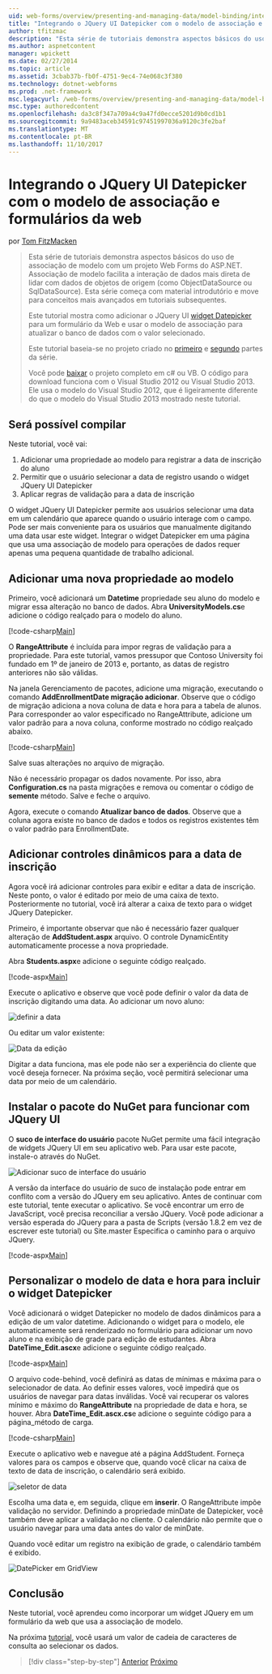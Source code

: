 ```yaml
---
uid: web-forms/overview/presenting-and-managing-data/model-binding/integrating-jquery-ui
title: "Integrando o JQuery UI Datepicker com o modelo de associação e formulários da web | Microsoft Docs"
author: tfitzmac
description: "Esta série de tutoriais demonstra aspectos básicos do uso de associação de modelo com um projeto Web Forms do ASP.NET. Associação de modelo torna a interação de dados mais estreita-..."
ms.author: aspnetcontent
manager: wpickett
ms.date: 02/27/2014
ms.topic: article
ms.assetid: 3cbab37b-fb0f-4751-9ec4-74e068c3f380
ms.technology: dotnet-webforms
ms.prod: .net-framework
msc.legacyurl: /web-forms/overview/presenting-and-managing-data/model-binding/integrating-jquery-ui
msc.type: authoredcontent
ms.openlocfilehash: da3c8f347a709a4c9a47fd0ecce5201d9b0cd1b1
ms.sourcegitcommit: 9a9483aceb34591c97451997036a9120c3fe2baf
ms.translationtype: MT
ms.contentlocale: pt-BR
ms.lasthandoff: 11/10/2017
---
```

<a name="integrating-jquery-ui-datepicker-with-model-binding-and-web-forms"></a>Integrando o JQuery UI Datepicker com o modelo de associação e formulários da web
====================
por [Tom FitzMacken](https://github.com/tfitzmac)

> Esta série de tutoriais demonstra aspectos básicos do uso de associação de modelo com um projeto Web Forms do ASP.NET. Associação de modelo facilita a interação de dados mais direta de lidar com dados de objetos de origem (como ObjectDataSource ou SqlDataSource). Esta série começa com material introdutório e move para conceitos mais avançados em tutoriais subsequentes.
> 
> Este tutorial mostra como adicionar o JQuery UI [widget Datepicker](http://jqueryui.com/datepicker/) para um formulário da Web e usar o modelo de associação para atualizar o banco de dados com o valor selecionado.
> 
> Este tutorial baseia-se no projeto criado no [primeiro](retrieving-data.md) e [segundo](updating-deleting-and-creating-data.md) partes da série.
> 
> Você pode [baixar](https://go.microsoft.com/fwlink/?LinkId=286116) o projeto completo em c# ou VB. O código para download funciona com o Visual Studio 2012 ou Visual Studio 2013. Ele usa o modelo do Visual Studio 2012, que é ligeiramente diferente do que o modelo do Visual Studio 2013 mostrado neste tutorial.


## <a name="what-youll-build"></a>Será possível compilar

Neste tutorial, você vai:

1. Adicionar uma propriedade ao modelo para registrar a data de inscrição do aluno
2. Permitir que o usuário selecionar a data de registro usando o widget JQuery UI Datepicker
3. Aplicar regras de validação para a data de inscrição

O widget JQuery UI Datepicker permite aos usuários selecionar uma data em um calendário que aparece quando o usuário interage com o campo. Pode ser mais conveniente para os usuários que manualmente digitando uma data usar este widget. Integrar o widget Datepicker em uma página que usa uma associação de modelo para operações de dados requer apenas uma pequena quantidade de trabalho adicional.

## <a name="add-a-new-property-to-the-model"></a>Adicionar uma nova propriedade ao modelo

Primeiro, você adicionará um **Datetime** propriedade seu aluno do modelo e migrar essa alteração no banco de dados. Abra **UniversityModels.cs**e adicione o código realçado para o modelo do aluno.

[!code-csharp[Main](integrating-jquery-ui/samples/sample1.cs?highlight=16-18)]

O **RangeAttribute** é incluída para impor regras de validação para a propriedade. Para este tutorial, vamos pressupor que Contoso University foi fundado em 1º de janeiro de 2013 e, portanto, as datas de registro anteriores não são válidas.

Na janela Gerenciamento de pacotes, adicione uma migração, executando o comando **AddEnrollmentDate migração adicionar**. Observe que o código de migração adiciona a nova coluna de data e hora para a tabela de alunos. Para corresponder ao valor especificado no RangeAttribute, adicione um valor padrão para a nova coluna, conforme mostrado no código realçado abaixo.

[!code-csharp[Main](integrating-jquery-ui/samples/sample2.cs?highlight=11)]

Salve suas alterações no arquivo de migração.

Não é necessário propagar os dados novamente. Por isso, abra **Configuration.cs** na pasta migrações e remova ou comentar o código de **semente** método. Salve e feche o arquivo.

Agora, execute o comando **Atualizar banco de dados**. Observe que a coluna agora existe no banco de dados e todos os registros existentes têm o valor padrão para EnrollmentDate.

## <a name="add-dynamic-controls-for-enrollment-date"></a>Adicionar controles dinâmicos para a data de inscrição

Agora você irá adicionar controles para exibir e editar a data de inscrição. Neste ponto, o valor é editado por meio de uma caixa de texto. Posteriormente no tutorial, você irá alterar a caixa de texto para o widget JQuery Datepicker.

Primeiro, é importante observar que não é necessário fazer qualquer alteração de **AddStudent.aspx** arquivo. O controle DynamicEntity automaticamente processe a nova propriedade.

Abra **Students.aspx**e adicione o seguinte código realçado.

[!code-aspx[Main](integrating-jquery-ui/samples/sample3.aspx?highlight=13)]

Execute o aplicativo e observe que você pode definir o valor da data de inscrição digitando uma data. Ao adicionar um novo aluno:

![definir a data](integrating-jquery-ui/_static/image1.png)

Ou editar um valor existente:

![Data da edição](integrating-jquery-ui/_static/image2.png)

Digitar a data funciona, mas ele pode não ser a experiência do cliente que você deseja fornecer. Na próxima seção, você permitirá selecionar uma data por meio de um calendário.

## <a name="install-nuget-package-to-work-with-jquery-ui"></a>Instalar o pacote do NuGet para funcionar com JQuery UI

O **suco de interface do usuário** pacote NuGet permite uma fácil integração de widgets JQuery UI em seu aplicativo web. Para usar este pacote, instale-o através do NuGet.

![Adicionar suco de interface do usuário](integrating-jquery-ui/_static/image3.png)

A versão da interface do usuário de suco de instalação pode entrar em conflito com a versão do JQuery em seu aplicativo. Antes de continuar com este tutorial, tente executar o aplicativo. Se você encontrar um erro de JavaScript, você precisa reconciliar a versão JQuery. Você pode adicionar a versão esperada do JQuery para a pasta de Scripts (versão 1.8.2 em vez de escrever este tutorial) ou Site.master Especifica o caminho para o arquivo JQuery.

[!code-aspx[Main](integrating-jquery-ui/samples/sample4.aspx)]

## <a name="customize-datetime-template-to-include-datepicker-widget"></a>Personalizar o modelo de data e hora para incluir o widget Datepicker

Você adicionará o widget Datepicker no modelo de dados dinâmicos para a edição de um valor datetime. Adicionando o widget para o modelo, ele automaticamente será renderizado no formulário para adicionar um novo aluno e na exibição de grade para edição de estudantes. Abra **DateTime\_Edit.ascx**e adicione o seguinte código realçado.

[!code-aspx[Main](integrating-jquery-ui/samples/sample5.aspx?highlight=3)]

O arquivo code-behind, você definirá as datas de mínimas e máxima para o selecionador de data. Ao definir esses valores, você impedirá que os usuários de navegar para datas inválidas. Você vai recuperar os valores mínimo e máximo do **RangeAttribute** na propriedade de data e hora, se houver. Abra **DateTime\_Edit.ascx.cs**e adicione o seguinte código para a página\_método de carga.

[!code-csharp[Main](integrating-jquery-ui/samples/sample6.cs?highlight=9-14)]

Execute o aplicativo web e navegue até a página AddStudent. Forneça valores para os campos e observe que, quando você clicar na caixa de texto de data de inscrição, o calendário será exibido.

![seletor de data](integrating-jquery-ui/_static/image4.png)

Escolha uma data e, em seguida, clique em **inserir**. O RangeAttribute impõe validação no servidor. Definindo a propriedade minDate de Datepicker, você também deve aplicar a validação no cliente. O calendário não permite que o usuário navegar para uma data antes do valor de minDate.

Quando você editar um registro na exibição de grade, o calendário também é exibido.

![DatePicker em GridView](integrating-jquery-ui/_static/image5.png)

## <a name="conclusion"></a>Conclusão

Neste tutorial, você aprendeu como incorporar um widget JQuery em um formulário da web que usa a associação de modelo.

Na próxima [tutorial](using-query-string-values-to-retrieve-data.md), você usará um valor de cadeia de caracteres de consulta ao selecionar os dados.

>[!div class="step-by-step"]
[Anterior](sorting-paging-and-filtering-data.md)
[Próximo](using-query-string-values-to-retrieve-data.md)
